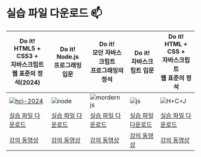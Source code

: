 # 실습 파일 다운로드 📫

 Do it! </br>HTML5 + CSS3 + </br>자바스크립트</br>웹 표준의 정석(2024) | Do it! </br>Node.js</br>프로그래밍 입문 | Do it! </br>모던 자바스크립트</br>프로그래밍의 정석 | Do it! </br>자바스크립트 입문 | Do it! </br>HTML + CSS + </br>자바스크립트</br>웹 표준의 정석  
-- | --- | -- | -- | ---
[![hcj-2024](https://github.com/user-attachments/assets/07ac1b5a-861c-42d2-a627-068f41d951c0)](https://www.yes24.com/Product/Goods/129133723) | ![node](https://github.com/funnycom/funnycom/assets/5915404/7cecc36d-92a9-4e52-967b-847364faf4a3) | ![mordern js](https://user-images.githubusercontent.com/5915404/204072635-579eb9db-5edf-43d4-a30d-a4c63984c796.jpg) | ![js](https://user-images.githubusercontent.com/5915404/204072616-1b254726-22ef-4062-8d14-c876e89b11a5.jpg) | ![H+C+J](https://user-images.githubusercontent.com/5915404/204072603-7b8b2fec-7db2-4527-b035-757559d1340b.jpg)   
[실습 파일 다운로드](https://github.com/funnycom/html5-css3) | [실습 파일 다운로드](https://github.com/funnycom/doit-node) | [실습 파일 다운로드](https://github.com/funnycom/doit-js) | [실습 파일 다운로드](https://github.com/funnycom/js-basic-new) | [실습 파일 다운로드](https://github.com/Eun-Sook-Kim/doit_html_css_javascript) 
[강의 동영상](https://www.youtube.com/watch?v=bYgCtRqfi7o&list=PLG7te9eYUi7sxAaXX74J6lqiV8vtStuLr) | [강의 동영상](https://www.youtube.com/playlist?list=PLG7te9eYUi7vxSvo6hvhOaht8oP0PoCwi) | [강의 동영상](https://www.youtube.com/watch?v=6YEpsy3DneQ&list=PLG7te9eYUi7s7scDJhxECJAvg1OPbvb3p) | [강의 동영상](https://www.youtube.com/watch?v=Y-isLP_aW4Q&list=PLG7te9eYUi7uNO8EPbpdr09SEUn2AcCqM) | [강의 동영상](https://www.youtube.com/watch?v=XdFWx0lO5B4&list=PLG7te9eYUi7tS_nx58Z1Zi9Iqt0JEQ1Is)  


<!--
**funnycom/funnycom** is a ✨ _special_ ✨ repository because its `README.md` (this file) appears on your GitHub profile.

Here are some ideas to get you started:

- 🔭 I’m currently working on ...
- 🌱 I’m currently learning ...
- 👯 I’m looking to collaborate on ...
- 🤔 I’m looking for help with ...
- 💬 Ask me about ...
- 📫 How to reach me: ...
- 😄 Pronouns: ...
- ⚡ Fun fact: ...
-->
